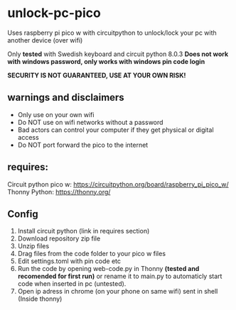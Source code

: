 # unlock-pc-pico
Uses raspberry pi pico w with circuitpython to unlock/lock your pc with another device (over wifi)

Only **tested** with Swedish keyboard and circuit python 8.0.3
**Does not work with windows password, only works with windows pin code login**

**SECURITY IS NOT GUARANTEED, USE AT YOUR OWN RISK!**

## warnings and disclaimers
* Only use on your own wifi
* Do NOT use on wifi networks without a password
* Bad actors can control your computer if they get physical or digital access
* Do NOT port forward the pico to the internet
## requires:
Circuit python pico w: https://circuitpython.org/board/raspberry_pi_pico_w/
Thonny Python: https://thonny.org/ 
## Config
1. Install circuit python (link in requires section)
2. Download repository zip file
3. Unzip files
4. Drag files from the code folder to your pico w files
5. Edit settings.toml with pin code etc
6. Run the code by opening web-code.py in Thonny **(tested and recomended for first run)** or rename it to main.py to automaticly start code when inserted in pc (untested).
7. Open ip adress in chrome (on your phone on same wifi) sent in shell (Inside thonny)
